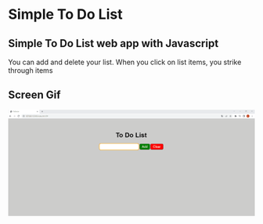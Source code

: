 # Simple To Do List

<h2>Simple To Do List web app with Javascript</h2>

 <p> You can add and delete your list. When you click on list items, you strike through items </p>

<h2>Screen Gif</h2>

![](toDoList.gif)